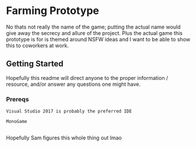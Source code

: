 # Farming Prototype

No thats not really the name of the game; putting the actual name would give away the secrecy and allure of the project.
Plus the actual game this prototype is for is themed around NSFW ideas and I want to be able to show this to coworkers at work.

## Getting Started

Hopefully this readme will direct anyone to the proper information / resource, and/or answer any questions one might have.

### Prereqs

```
Visual Studio 2017 is probably the preferred IDE
```

```
MonoGame
```

##

Hopefully Sam figures this whole thing out lmao
